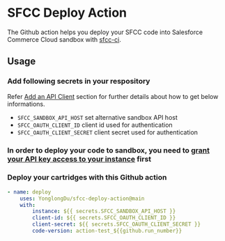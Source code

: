# SFCC Deploy Action

The Github action helps you deploy your SFCC code into Salesforce Commerce Cloud sandbox with [sfcc-ci](https://github.com/SalesforceCommerceCloud/sfcc-ci).

## Usage

### Add following secrets in your respository

Refer [Add an API Client](https://documentation.b2c.commercecloud.salesforce.com/DOC2/topic/com.demandware.dochelp/content/b2c_commerce/topics/account_manager/b2c_account_manager_add_api_client_id.html) section for further details about how to get below informations.

-   `SFCC_SANDBOX_API_HOST` set alternative sandbox API host
-   `SFCC_OAUTH_CLIENT_ID` client id used for authentication
-   `SFCC_OAUTH_CLIENT_SECRET` client secret used for authentication

### In order to deploy your code to sandbox, you need to [grant your API key access to your instance](https://github.com/SalesforceCommerceCloud/sfcc-ci#grant-your-api-key-access-to-your-instances) first

### Deploy your cartridges with this Github action

```yaml
- name: deploy
    uses: YonglongDu/sfcc-deploy-action@main
    with:
        instance: ${{ secrets.SFCC_SANDBOX_API_HOST }}
        client-id: ${{ secrets.SFCC_OAUTH_CLIENT_ID }}
        client-secret: ${{ secrets.SFCC_OAUTH_CLIENT_SECRET }}
        code-version: action-test_${{github.run_number}}
```
